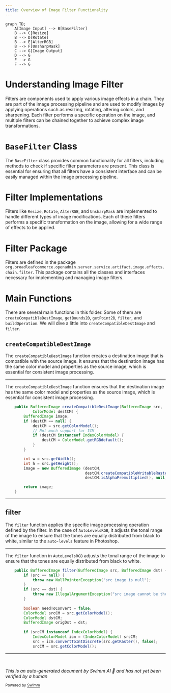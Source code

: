 ```yaml
---
title: Overview of Image Filter Functionality
---
```

```mermaid
graph TD;
    A[Image Input] --> B[BaseFilter]
    B --> C[Resize]
    B --> D[Rotate]
    B --> E[AlterRGB]
    B --> F[UnsharpMask]
    C --> G[Image Output]
    D --> G
    E --> G
    F --> G
```

# Understanding Image Filter

Filters are components used to apply various image effects in a chain. They are part of the image processing pipeline and are used to modify images by applying operations such as resizing, rotating, altering colors, and sharpening. Each filter performs a specific operation on the image, and multiple filters can be chained together to achieve complex image transformations.

# <SwmToken path="admin/broadleaf-open-admin-platform/src/main/java/org/broadleafcommerce/openadmin/server/service/artifact/image/effects/chain/filter/BaseFilter.java" pos="31:6:6" line-data="public abstract class BaseFilter implements BufferedImageOp, OperationBuilder {">`BaseFilter`</SwmToken> Class

The <SwmToken path="admin/broadleaf-open-admin-platform/src/main/java/org/broadleafcommerce/openadmin/server/service/artifact/image/effects/chain/filter/BaseFilter.java" pos="31:6:6" line-data="public abstract class BaseFilter implements BufferedImageOp, OperationBuilder {">`BaseFilter`</SwmToken> class provides common functionality for all filters, including methods to check if specific filter parameters are present. This class is essential for ensuring that all filters have a consistent interface and can be easily managed within the image processing pipeline.

# Filter Implementations

Filters like `Resize`, `Rotate`, `AlterRGB`, and `UnsharpMask` are implemented to handle different types of image modifications. Each of these filters performs a specific transformation on the image, allowing for a wide range of effects to be applied.

# Filter Package

Filters are defined in the package <SwmToken path="admin/broadleaf-open-admin-platform/src/main/java/org/broadleafcommerce/openadmin/server/service/artifact/image/effects/chain/filter/BaseFilter.java" pos="18:2:20" line-data="package org.broadleafcommerce.openadmin.server.service.artifact.image.effects.chain.filter;">`org.broadleafcommerce.openadmin.server.service.artifact.image.effects.chain.filter`</SwmToken>. This package contains all the classes and interfaces necessary for implementing and managing image filters.

# Main Functions

There are several main functions in this folder. Some of them are <SwmToken path="admin/broadleaf-open-admin-platform/src/main/java/org/broadleafcommerce/openadmin/server/service/artifact/image/effects/chain/filter/BaseFilter.java" pos="40:5:5" line-data="    public BufferedImage createCompatibleDestImage(BufferedImage src,">`createCompatibleDestImage`</SwmToken>, <SwmToken path="admin/broadleaf-open-admin-platform/src/main/java/org/broadleafcommerce/openadmin/server/service/artifact/image/effects/chain/filter/BaseFilter.java" pos="78:14:14" line-data="     * @see java.awt.image.BufferedImageOp#getBounds2D(java.awt.image.BufferedImage)">`getBounds2D`</SwmToken>, <SwmToken path="admin/broadleaf-open-admin-platform/src/main/java/org/broadleafcommerce/openadmin/server/service/artifact/image/effects/chain/filter/BaseFilter.java" pos="85:14:14" line-data="     * @see java.awt.image.BufferedImageOp#getPoint2D(java.awt.geom.Point2D, java.awt.geom.Point2D)">`getPoint2D`</SwmToken>, <SwmToken path="admin/broadleaf-open-admin-platform/src/main/java/org/broadleafcommerce/openadmin/server/service/artifact/image/effects/chain/filter/AutoLevelsRGB.java" pos="72:5:5" line-data="    public BufferedImage filter(BufferedImage src, BufferedImage dst) {">`filter`</SwmToken>, and <SwmToken path="admin/broadleaf-open-admin-platform/src/main/java/org/broadleafcommerce/openadmin/server/service/artifact/image/effects/chain/filter/AutoLevelsRGB.java" pos="56:5:5" line-data="    public Operation buildOperation(Map&lt;String, String&gt; parameterMap, InputStream artifactStream, String mimeType) {">`buildOperation`</SwmToken>. We will dive a little into <SwmToken path="admin/broadleaf-open-admin-platform/src/main/java/org/broadleafcommerce/openadmin/server/service/artifact/image/effects/chain/filter/BaseFilter.java" pos="40:5:5" line-data="    public BufferedImage createCompatibleDestImage(BufferedImage src,">`createCompatibleDestImage`</SwmToken> and <SwmToken path="admin/broadleaf-open-admin-platform/src/main/java/org/broadleafcommerce/openadmin/server/service/artifact/image/effects/chain/filter/AutoLevelsRGB.java" pos="72:5:5" line-data="    public BufferedImage filter(BufferedImage src, BufferedImage dst) {">`filter`</SwmToken>.

## <SwmToken path="admin/broadleaf-open-admin-platform/src/main/java/org/broadleafcommerce/openadmin/server/service/artifact/image/effects/chain/filter/BaseFilter.java" pos="40:5:5" line-data="    public BufferedImage createCompatibleDestImage(BufferedImage src,">`createCompatibleDestImage`</SwmToken>

The <SwmToken path="admin/broadleaf-open-admin-platform/src/main/java/org/broadleafcommerce/openadmin/server/service/artifact/image/effects/chain/filter/BaseFilter.java" pos="40:5:5" line-data="    public BufferedImage createCompatibleDestImage(BufferedImage src,">`createCompatibleDestImage`</SwmToken> function creates a destination image that is compatible with the source image. It ensures that the destination image has the same color model and properties as the source image, which is essential for consistent image processing.

<SwmSnippet path="/admin/broadleaf-open-admin-platform/src/main/java/org/broadleafcommerce/openadmin/server/service/artifact/image/effects/chain/filter/BaseFilter.java" line="40">

---

The <SwmToken path="admin/broadleaf-open-admin-platform/src/main/java/org/broadleafcommerce/openadmin/server/service/artifact/image/effects/chain/filter/BaseFilter.java" pos="40:5:5" line-data="    public BufferedImage createCompatibleDestImage(BufferedImage src,">`createCompatibleDestImage`</SwmToken> function ensures that the destination image has the same color model and properties as the source image, which is essential for consistent image processing.

```java
    public BufferedImage createCompatibleDestImage(BufferedImage src,
            ColorModel destCM) {
        BufferedImage image;
        if (destCM == null) {
            destCM = src.getColorModel();
            // Not much support for ICM
            if (destCM instanceof IndexColorModel) {
                destCM = ColorModel.getRGBdefault();
            }
        }

        int w = src.getWidth();
        int h = src.getHeight();
        image = new BufferedImage (destCM,
                                   destCM.createCompatibleWritableRaster(w, h),
                                   destCM.isAlphaPremultiplied(), null);

        return image;
    }
```

---

</SwmSnippet>

## filter

The <SwmToken path="admin/broadleaf-open-admin-platform/src/main/java/org/broadleafcommerce/openadmin/server/service/artifact/image/effects/chain/filter/AutoLevelsRGB.java" pos="72:5:5" line-data="    public BufferedImage filter(BufferedImage src, BufferedImage dst) {">`filter`</SwmToken> function applies the specific image processing operation defined by the filter. In the case of <SwmToken path="admin/broadleaf-open-admin-platform/src/main/java/org/broadleafcommerce/openadmin/server/service/artifact/image/effects/chain/filter/AutoLevelsRGB.java" pos="40:4:4" line-data="public class AutoLevelsRGB extends BaseFilter {">`AutoLevelsRGB`</SwmToken>, it adjusts the tonal range of the image to ensure that the tones are equally distributed from black to white, similar to the <SwmToken path="admin/broadleaf-open-admin-platform/src/main/java/org/broadleafcommerce/openadmin/server/service/artifact/image/effects/chain/filter/AutoLevelsRGB.java" pos="32:17:19" line-data=" * This filter is based conceptually on the auto-levels feature of Photoshop and functions in the same way.">`auto-levels`</SwmToken> feature in Photoshop.

<SwmSnippet path="/admin/broadleaf-open-admin-platform/src/main/java/org/broadleafcommerce/openadmin/server/service/artifact/image/effects/chain/filter/AutoLevelsRGB.java" line="72">

---

The <SwmToken path="admin/broadleaf-open-admin-platform/src/main/java/org/broadleafcommerce/openadmin/server/service/artifact/image/effects/chain/filter/AutoLevelsRGB.java" pos="72:5:5" line-data="    public BufferedImage filter(BufferedImage src, BufferedImage dst) {">`filter`</SwmToken> function in <SwmToken path="admin/broadleaf-open-admin-platform/src/main/java/org/broadleafcommerce/openadmin/server/service/artifact/image/effects/chain/filter/AutoLevelsRGB.java" pos="40:4:4" line-data="public class AutoLevelsRGB extends BaseFilter {">`AutoLevelsRGB`</SwmToken> adjusts the tonal range of the image to ensure that the tones are equally distributed from black to white.

```java
    public BufferedImage filter(BufferedImage src, BufferedImage dst) {
        if (src == null) {
            throw new NullPointerException("src image is null");
        }
        if (src == dst) {
            throw new IllegalArgumentException("src image cannot be the same as the dst image");
        }
        
        boolean needToConvert = false;
        ColorModel srcCM = src.getColorModel();
        ColorModel dstCM;
        BufferedImage origDst = dst;
        
        if (srcCM instanceof IndexColorModel) {
            IndexColorModel icm = (IndexColorModel) srcCM;
            src = icm.convertToIntDiscrete(src.getRaster(), false);
            srcCM = src.getColorModel();
```

---

</SwmSnippet>

&nbsp;

*This is an auto-generated document by Swimm AI 🌊 and has not yet been verified by a human*

<SwmMeta version="3.0.0" repo-id="Z2l0aHViJTNBJTNBQnJvYWRsZWFmQ29tbWVyY2UtZGVtby1uZXclM0ElM0FTd2ltbS1EZW1v" repo-name="BroadleafCommerce-demo-new" doc-type="overview"><sup>Powered by [Swimm](/)</sup></SwmMeta>
